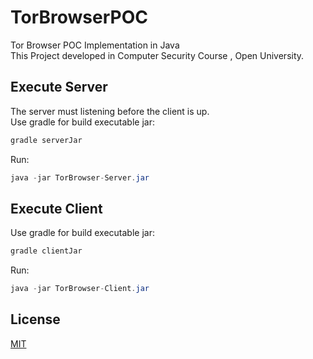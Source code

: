 # TorBrowserPOC
Tor Browser POC Implementation in Java
<br />This Project developed in Computer Security Course , Open University.

## Execute Server

The server must listening before the client is up.
<br />Use gradle for build executable jar:
```gradle
gradle serverJar
```

Run:
```java
java -jar TorBrowser-Server.jar
```


## Execute Client

Use gradle for build executable jar:
```gradle
gradle clientJar
```
Run:
```java
java -jar TorBrowser-Client.jar
```


## License
[MIT](https://choosealicense.com/licenses/mit/)
